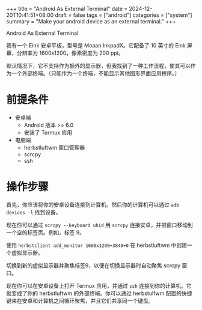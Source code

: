 +++
title = "Android As External Terminal"
date = 2024-12-20T10:41:51+08:00
draft = false
tags = ["android"]
categories = ["system"]
summary = "Make your android device as an external terminal."
+++

Android As External Terminal

我有一个 Eink 安卓平板，型号是 Moaan InkpadX。它配备了 10 英寸的 Eink 屏幕，分辨率为 1600x1200，像素密度为 200 ppi。

默认情况下，它不支持作为额外的显示器，但我找到了一种工作流程，使其可以作为一个外部终端。（只能作为一个终端，不能显示其他图形界面应用程序。）

# 前提条件

- 安卓端
  - Android 版本 >= 6.0
  - 安装了 Termux 应用
- 电脑端
  - herbstluftwm 窗口管理器
  - scrcpy
  - ssh

# 操作步骤

首先，你应该将你的安卓设备连接到计算机。然后你的计算机可以通过 `adb devices -l` 找到设备。

现在你可以通过 `scrcpy --keyboard uhid` 用 `scrcpy` 连接安卓，并把窗口移动到一个空的标签页。例如，标签 9。

使用 `herbstclient add_monitor 1600x1200+3840+0` 在 herbstluftwm 中创建一个虚拟显示器。

切换到新的虚拟显示器并聚焦标签9，以便在切换显示器时自动聚焦 scrcpy 窗口。

现在你可以在安卓设备上打开 Termux 应用，并通过 `ssh` 连接到你的计算机。它就变成了你的 herbstluftwm 的外部终端。你可以通过 herbstulfwm 配置的快捷键来在安卓和计算机之间循环聚焦，并且它们共享同一个键盘。
